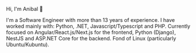 Hi, I'm Anibal :disguised_face:

I'm a Software Engineer with more than 13 years of experience. I have worked mainly with: Python, .NET, Javascript/Typescript and PHP. Currently focused on Angular/React.js/Next.js for the frontend, Python (Django), NestJS and ASP.NET Core for the backend. Fond of Linux (particularly Ubuntu/Kubuntu).
